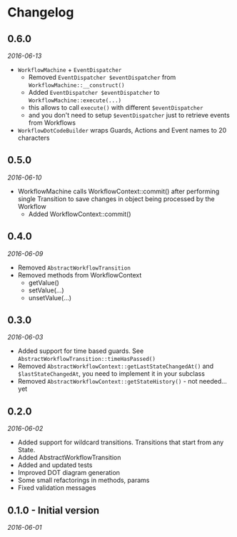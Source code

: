 # Changelog

## 0.6.0

_2016-06-13_

* `WorkflowMachine` + `EventDispatcher`
  * Removed `EventDispatcher $eventDispatcher` from `WorkflowMachine::__construct()`
  * Added `EventDispatcher $eventDispatcher` to `WorkflowMachine::execute(...)`
  * this allows to call `execute()` with different `$eventDispatcher`
  * and you don't need to setup `$eventDispatcher` just to retrieve events from Workflows
* `WorkflowDotCodeBuilder` wraps Guards, Actions and Event names to 20 characters

## 0.5.0

_2016-06-10_

* WorkflowMachine calls WorkflowContext::commit() after performing single Transition to save changes in object being processed by the Workflow
  - Added WorkflowContext::commit()


## 0.4.0

_2016-06-09_

* Removed `AbstractWorkflowTransition`
* Removed methods from WorkflowContext
  - getValue()
  - setValue(...)
  - unsetValue(...)

## 0.3.0

_2016-06-03_

* Added support for time based guards. See `AbstractWorkflowTransition::timeHasPassed()`
* Removed `AbstractWorkflowContext::getLastStateChangedAt()` and `$lastStateChangedAt`, you need to implement it in your subclass
* Removed `AbstractWorkflowContext::getStateHistory()` - not needed... yet

## 0.2.0

_2016-06-02_

* Added support for wildcard transitions. Transitions that start from any State.
* Added AbstractWorkflowTransition
* Added and updated tests
* Improved DOT diagram generation
* Some small refactorings in methods, params
* Fixed validation messages

## 0.1.0 - Initial version

_2016-06-01_


